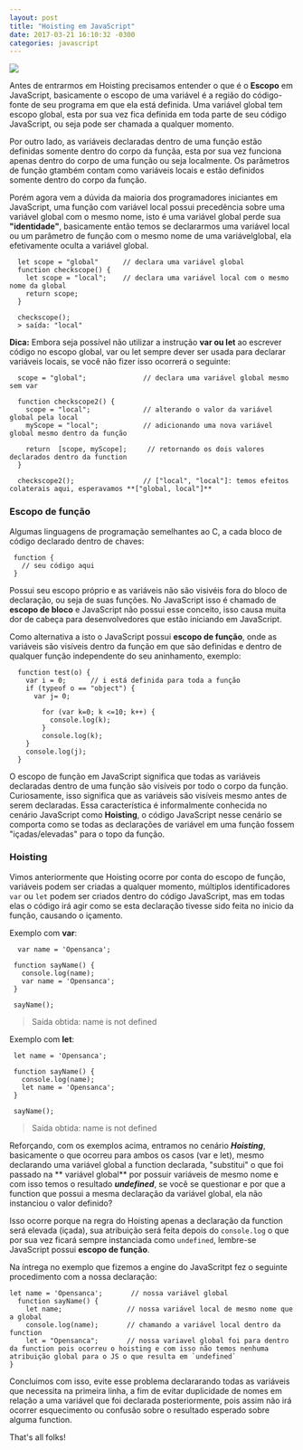 ```yaml
---
layout: post
title: "Hoisting em JavaScript"
date: 2017-03-21 16:10:32 -0300
categories: javascript
---
```


![](http://maxroecker.github.io/blog/javascript-intermediario-3/hoist.svg)


Antes de entrarmos em Hoisting precisamos entender o que é o **Escopo** em JavaScript, basicamente o escopo de uma variável é a região do código-fonte  de seu programa em que ela está definida. Uma variável global tem escopo global, esta por sua vez fica definida em toda parte de seu código JavaScript, ou seja pode ser chamada a qualquer momento.

Por outro lado, as variáveis declaradas dentro de uma função estão definidas somente dentro do corpo da funçãa, esta por sua vez funciona apenas dentro do corpo de uma função ou seja localmente. Os parâmetros de função gtambém contam como variáveis locais e estão definidos somente dentro do corpo da função.

Porém agora vem a dúvida da maioria dos programadores iniciantes em JavaScript, uma função com variável local possui precedência sobre uma variável global com o mesmo nome, isto é uma variável global perde sua **"identidade"**, basicamente então temos se declararmos uma variável local ou um parâmetro de função com o mesmo nome de uma variávelglobal, ela efetivamente oculta a variável global.

```
  let scope = "global"      // declara uma variável global
  function checkscope() {   
    let scope = "local";    // declara uma variável local com o mesmo nome da global
    return scope;           
  }

  checkscope();
  > saída: "local"

```

**Dica:** Embora seja possível não utilizar a instrução **var ou let** ao escrever código no escopo global, var ou let sempre dever ser usada para declarar variáveis locais, se você não fizer isso ocorrerá o seguinte:

```
  scope = "global";              // declara uma variável global mesmo sem var

  function checkscope2() {
    scope = "local";             // alterando o valor da variável global pela local
    myScope = "local";           // adicionando uma nova variável global mesmo dentro da função

    return  [scope, myScope];     // retornando os dois valores declarados dentro da function
  }

  checkscope2();                 // ["local", "local"]: temos efeitos colaterais aqui, esperavamos **["global, local"]**

```

### Escopo de função

Algumas linguagens de programação semelhantes ao C, a cada bloco de código declarado dentro de chaves:

```
 function {  
   // seu código aqui
 }
```

 Possui seu escopo próprio e as variáveis não são visivéis fora do bloco de declaração, ou seja de suas funções.
 No JavaScript isso é chamado de **escopo de bloco** e JavaScript não possui esse conceito, isso causa muita dor de cabeça para desenvolvedores que estão iniciando em JavaScript.

Como alternativa a isto o JavaScript possui **escopo de função**, onde as variáveis são visíveis dentro da função em que são definidas e dentro  de qualquer função independente do seu aninhamento, exemplo:


```
  function test(o) {
    var i = 0;      // i está definida para toda a função
    if (typeof o == "object") {
      var j= 0;

        for (var k=0; k <=10; k++) {
          console.log(k);
        }
        console.log(k);
    }
    console.log(j);
  }

```
O escopo de função em JavaScript significa que todas as variáveis declaradas dentro de uma função são visíveis por todo o corpo da função. Curiosamente, isso significa que as variáveis são visíveis mesmo antes de serem declaradas. Essa característica é informalmente conhecida no cenário JavaScript como **Hoisting**, o código JavaScript nesse cenário se comporta como se todas as declarações de variável em uma função fossem "içadas/elevadas" para o topo da função.

### Hoisting

Vimos anteriormente que Hoisting ocorre por conta do escopo de função, variáveis podem ser criadas a qualquer momento, múltiplos identificadores `var` ou `let` podem ser criados dentro do código JavaScript, mas em todas elas o código irá agir como se esta declaração tivesse sido feita no inicio da função, causando o içamento.

Exemplo com **var**:

```
  var name = 'Opensanca';

 function sayName() {
   console.log(name);
   var name = 'Opensanca';
 }

 sayName();

```

  > Saída obtida: name is not defined


Exemplo com **let**:

```
 let name = 'Opensanca';

 function sayName() {
   console.log(name);
   let name = 'Opensanca';
 }

 sayName();

```

> Saída obtida: name is not defined


Reforçando, com os exemplos acima, entramos no cenário ***Hoisting***, basicamente o que ocorreu para ambos os casos (var e let), mesmo declarando uma variável global a function declarada, "substitui" o que foi passado na ** variável global** por possuir variáveis de mesmo nome e com isso temos o resultado ***undefined***, se você se questionar e por que a function que possui a mesma declaração da variável global, ela não instanciou o valor definido?

Isso ocorre porque na regra do Hoisting apenas a declaração da function será elevada (içada), sua atribuição será feita depois do `console.log` o que por sua vez ficará sempre instanciada como `undefined`, lembre-se JavaScript possui **escopo de função**.

Na íntrega no exemplo que fizemos a engine do JavaScritpt fez o seguinte procedimento com a nossa declaração:

```
let name = 'Opensanca';       // nossa variável global
  function sayName() {
    let name;                // nossa variável local de mesmo nome que a global
    console.log(name);       // chamando a variável local dentro da function
    let = "Opensanca";       // nossa variavel global foi para dentro da function pois ocorreu o hoisting e com isso não temos nenhuma atribuição global para o JS o que resulta em `undefined`
}
```

Concluimos com isso, evite esse problema declararando todas as variáveis que necessita na primeira linha, a fim de evitar duplicidade de nomes em relação a uma variável que foi declarada posteriormente, pois assim não irá ocorrer esquecimento ou confusão sobre o resultado esperado sobre alguma function.

That's all folks! 

